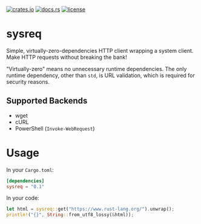 [![crates.io](https://img.shields.io/crates/v/sysreq.svg)](https://crates.io/crates/sysreq)
[![docs.rs](https://docs.rs/sysreq/badge.svg)](https://docs.rs/sysreq/)
[![license](https://img.shields.io/crates/l/sysreq)](https://github.com/WilliamVenner/sysreq/blob/master/LICENSE)

# sysreq

Simple, virtually-zero-dependencies HTTP client wrapping a system client. Make HTTP requests without breaking the bank!

"Virtually-zero" means no unnecessary runtime dependencies. The only runtime dependency, other than `std`, is URL validation, which is required for security reasons.

## Supported Backends

* wget
* cURL
* PowerShell (`Invoke-WebRequest`)

# Usage

In your `Cargo.toml`:

```toml
[dependencies]
sysreq = "0.1"
```

In your code:

```rust
let html = sysreq::get("https://www.rust-lang.org/").unwrap();
println!("{}", String::from_utf8_lossy(&html));
```